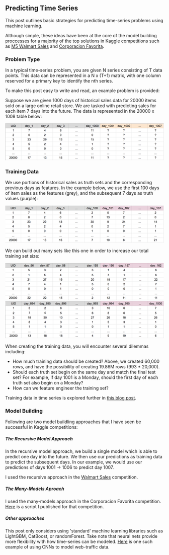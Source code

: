 ## Predicting Time Series
This post outlines basic strategies for predicting time-series problems using machine learning.  
  
Although simple, these ideas have been at the core of the model building proccesses for a majority of the top solutions in Kaggle competitions such as [M5 Walmart Sales](https://www.kaggle.com/c/m5-forecasting-accuracy/) and [Corporacion Favorita](https://www.kaggle.com/c/favorita-grocery-sales-forecasting).

### Problem Type
In a typical  time-series problem, you are given N series consisting of T data points. This data can be represented in a N x (T+1) matrix, with one column reserved for a primary key to identify the nth series.  
  
To make this post easy to write and read, an example problem is provided:  

Suppose we are given 1000 days of historical sales data for 20000 items sold on a large online retail store. We are tasked with predicting sales for each item 7 days into the future. The data is represented in the 20000 x 1008 table below:

<img src="readme_figures/df_1000.png" width=600>

### Training Data

We use portions of historical sales as truth sets and the corresponding previous days as features. In the example below, we use the first 100 days of item sales as the features (grey), and the subsequent 7 days as truth values (purple):  

<img src="readme_figures/df_100.png" width=600>


We can build out many sets like this one in order to increase our total training set size:

<img src="readme_figures/df_155.png" width=600>

<img src="readme_figures/df_993.png" width=600>

When creating the training data, you will encounter several dilemmas including:  

* How much training data should be created? Above, we created 60,000 rows, and have the possibility of creating 19.86M rows (993 * 20,000).
* Should each truth set begin on the same day and match the final test set? For example, if day 1001 is a Monday, should the first day of each truth set also begin on a Monday?
* How can we feature engineer the training set?

Training data in time series is explored further in [this blog post](https://github.com/npa02012/blog_posts/tree/master/ts_training_data).

### Model Building

Following are two model buildling approaches that I have seen be successful in Kaggle competitions:

##### The Recursive Model Approach
In the recursive model approach, we build a single model which is able to predict one day into the future. We then use our predictions as training data to predict the subsequent days. In our example, we would use our predictions of days 1001 &#8594; 1006 to predict day 1007.  

I used the recursive approach in the [Walmart Sales](https://github.com/npa02012/kaggle_walmart_sales) competition.

##### The Many-Models Aproach

I used the many-models approach in the Corporacion Favorita competition. [Here](https://www.kaggle.com/npa02012/ceshine-s-lgbm-starter-in-r-lb-0-529) is a script I published for that competition.

##### Other approaches

This post only considers using 'standard' machine learning libraries such as LightGBM, CatBoost, or randomForest. Take note that neural nets provide more flexibility with how time-series can be modeled. [Here](https://github.com/sjvasquez/web-traffic-forecasting) is one such example of using CNNs to model web-traffic data.  


